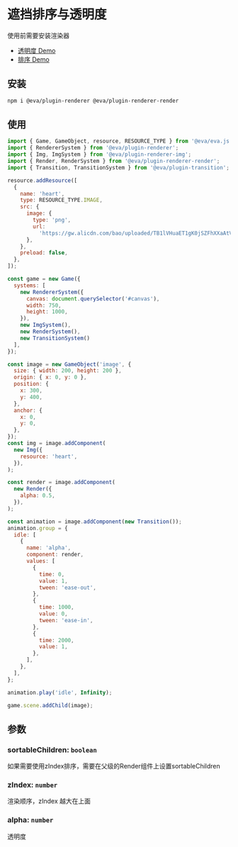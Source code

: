 # 遮挡排序与透明度

使用前需要安装渲染器

- [透明度 Demo](https://eva.js.org/playground/#/render/alpha)
- [排序 Demo](https://eva.js.org/playground/#/render/sort)

## 安装

```bash 
npm i @eva/plugin-renderer @eva/plugin-renderer-render 
```

## 使用

```js
import { Game, GameObject, resource, RESOURCE_TYPE } from '@eva/eva.js';
import { RendererSystem } from '@eva/plugin-renderer';
import { Img, ImgSystem } from '@eva/plugin-renderer-img';
import { Render, RenderSystem } from '@eva/plugin-renderer-render';
import { Transition, TransitionSystem } from '@eva/plugin-transition';

resource.addResource([
  {
    name: 'heart',
    type: RESOURCE_TYPE.IMAGE,
    src: {
      image: {
        type: 'png',
        url:
          'https://gw.alicdn.com/bao/uploaded/TB1lVHuaET1gK0jSZFhXXaAtVXa-200-200.png',
      },
    },
    preload: false,
  },
]);

const game = new Game({
  systems: [
    new RendererSystem({
      canvas: document.querySelector('#canvas'),
      width: 750,
      height: 1000,
    }),
    new ImgSystem(),
    new RenderSystem(),
    new TransitionSystem()
  ],
});

const image = new GameObject('image', {
  size: { width: 200, height: 200 },
  origin: { x: 0, y: 0 },
  position: {
    x: 300,
    y: 400,
  },
  anchor: {
    x: 0,
    y: 0,
  },
});
const img = image.addComponent(
  new Img({
    resource: 'heart',
  }),
);

const render = image.addComponent(
  new Render({
    alpha: 0.5,
  }),
);

const animation = image.addComponent(new Transition());
animation.group = {
  idle: [
    {
      name: 'alpha',
      component: render,
      values: [
        {
          time: 0,
          value: 1,
          tween: 'ease-out',
        },
        {
          time: 1000,
          value: 0,
          tween: 'ease-in',
        },
        {
          time: 2000,
          value: 1,
        },
      ],
    },
  ],
};

animation.play('idle', Infinity);

game.scene.addChild(image);
```
## 参数
### sortableChildren: `boolean` 

如果需要使用zIndex排序，需要在父级的Render组件上设置sortableChildren
### zIndex: `number` 

渲染顺序，zIndex 越大在上面
### alpha: `number` 

透明度
